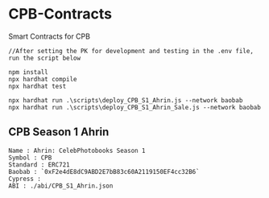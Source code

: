 # CPB-Contracts
Smart Contracts for CPB

```
//After setting the PK for development and testing in the .env file, run the script below

npm install
npx hardhat compile
npx hardhat test

npx hardhat run .\scripts\deploy_CPB_S1_Ahrin.js --network baobab
npx hardhat run .\scripts\deploy_CPB_S1_Ahrin_Sale.js --network baobab

```

## CPB Season 1 Ahrin
```
Name : Ahrin: CelebPhotobooks Season 1
Symbol : CPB
Standard : ERC721
Baobab : `0xF2e4dE8dC9ABD2E7bB83c60A2119150EF4cc32B6`
Cypress : 
ABI : ./abi/CPB_S1_Ahrin.json
```